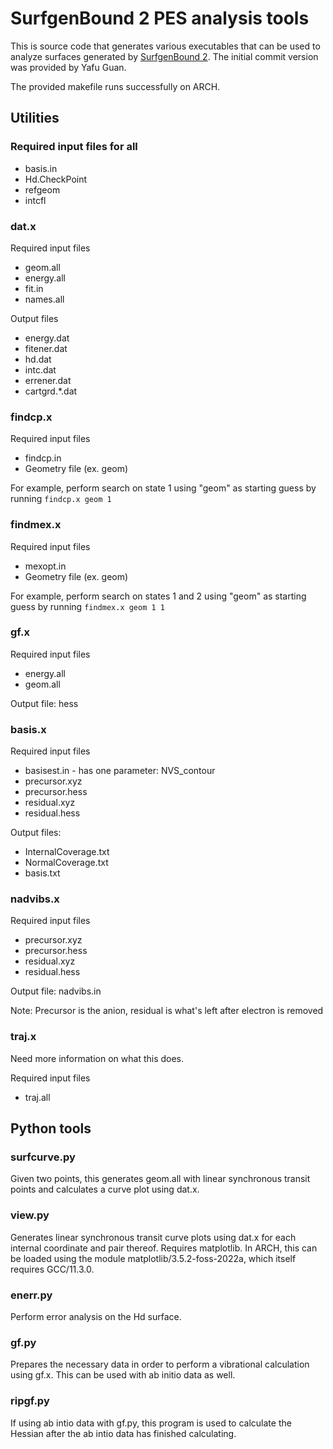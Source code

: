 # SurfgenBound 2 PES analysis tools
This is source code that generates various executables that can be used to analyze surfaces generated by [SurfgenBound 2](https://github.com/cavanes1/SurfgenBound2).
The initial commit version was provided by Yafu Guan.

The provided makefile runs successfully on ARCH.

## Utilities

### Required input files for all
* basis.in
* Hd.CheckPoint
* refgeom
* intcfl

### dat.x
Required input files
* geom.all
* energy.all
* fit.in
* names.all

Output files
* energy.dat
* fitener.dat
* hd.dat
* intc.dat
* errener.dat
* cartgrd.*.dat

### findcp.x
Required input files
* findcp.in
* Geometry file (ex. geom)

For example, perform search on state 1 using "geom" as starting guess by running `findcp.x geom 1`

### findmex.x
Required input files
* mexopt.in
* Geometry file (ex. geom)

For example, perform search on states 1 and 2 using "geom" as starting guess by running `findmex.x geom 1 1`

### gf.x
Required input files
* energy.all
* geom.all

Output file: hess

### basis.x
Required input files
* basisest.in - has one parameter: NVS_contour
* precursor.xyz
* precursor.hess
* residual.xyz
* residual.hess

Output files:
* InternalCoverage.txt
* NormalCoverage.txt
* basis.txt

### nadvibs.x
Required input files
* precursor.xyz
* precursor.hess
* residual.xyz
* residual.hess

Output file: nadvibs.in

Note: Precursor is the anion, residual is what's left after electron is removed

### traj.x
Need more information on what this does.

Required input files
* traj.all

## Python tools

### surfcurve.py
Given two points, this generates geom.all with linear synchronous transit points and calculates a curve plot using dat.x.

### view.py
Generates linear synchronous transit curve plots using dat.x for each internal coordinate and pair thereof.
Requires matplotlib. In ARCH, this can be loaded using the module matplotlib/3.5.2-foss-2022a, which itself requires GCC/11.3.0.

### enerr.py
Perform error analysis on the Hd surface.

### gf.py
Prepares the necessary data in order to perform a vibrational calculation using gf.x.
This can be used with ab initio data as well.

### ripgf.py
If using ab intio data with gf.py, this program is used to calculate the Hessian after the ab intio data has finished calculating.
